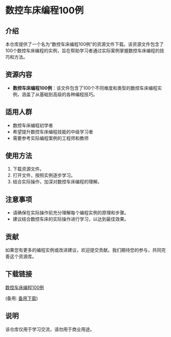 # 数控车床编程100例

## 介绍

本仓库提供了一个名为“数控车床编程100例”的资源文件下载。该资源文件包含了100个数控车床编程的实例，旨在帮助学习者通过实际案例掌握数控车床编程的技巧和方法。

## 资源内容

- **数控车床编程100例**：该文件包含了100个不同难度和类型的数控车床编程实例，涵盖了从基础到高级的各种编程技巧。

## 适用人群

- 数控车床编程初学者
- 希望提升数控车床编程技能的中级学习者
- 需要参考实际编程案例的工程师和教师

## 使用方法

1. 下载资源文件。
2. 打开文件，按照实例逐步学习。
3. 结合实际操作，加深对数控车床编程的理解。

## 注意事项

- 请确保在实际操作前充分理解每个编程实例的原理和步骤。
- 建议结合数控车床的实际操作进行学习，以达到最佳效果。

## 贡献

如果您有更多的编程实例或改进建议，欢迎提交贡献。我们期待您的参与，共同完善这个资源库。

## 下载链接
[数控车床编程100例](https://pan.quark.cn/s/cd76d00c2e3b) 

(备用: [备用下载](https://pan.baidu.com/s/1YhZQlzocN7B_DyPaK8E7Hg?pwd=1234))

## 说明

该仓库仅用于学习交流，请勿用于商业用途。
